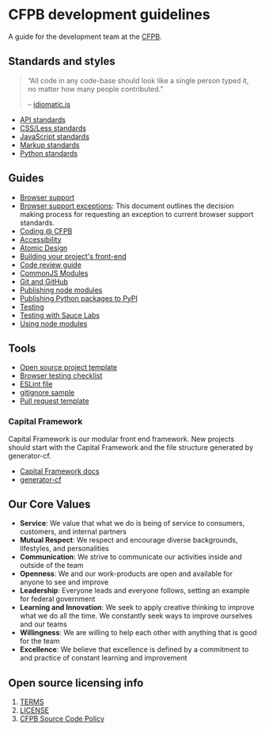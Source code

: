 # CFPB development guidelines

A guide for the development team at the [CFPB](https://cfpb.github.io/).

## Standards and styles

> “All code in any code-base should look like a single person typed it, no matter how many people contributed.”
>
> – [idiomatic.js](https://github.com/rwaldron/idiomatic.js/#all-code-in-any-code-base-should-look-like-a-single-person-typed-it-no-matter-how-many-people-contributed)

- [API standards](standards/api.md)
- [CSS/Less standards](standards/css.md)
- [JavaScript standards](standards/javascript.md)
- [Markup standards](standards/markup.md)
- [Python standards](standards/python.md)

## Guides

- [Browser support](guides/browser-support.md)
- [Browser support exceptions](guides/browser-support-exceptions.md): This document
outlines the decision making process for requesting an exception to current
browser support standards.
- [Coding @ CFPB](guides/coding-at-cfpb.md)
- [Accessibility](guides/accessibility.md)
- [Atomic Design](guides/atomic-design.md)
- [Building your project's front-end](guides/build.md)
- [Code review guide](guides/code-reviews.md)
- [CommonJS Modules](guides/javascript-modules-commonjs.md)
- [Git and GitHub](guides/git.md)
- [Publishing node modules](guides/npm.md)
- [Publishing Python packages to PyPI](guides/pypi.md)
- [Testing](guides/testing.md)
- [Testing with Sauce Labs](guides/sauce-labs.md)
- [Using node modules](guides/npm-usage.md)

## Tools

- [Open source project template](https://github.com/cfpb/open-source-project-template)
- [Browser testing checklist](tools/browser-checklist.md)
- [ESLint file](.eslintrc)
- [gitignore sample](.gitignore)
- [Pull request template](https://raw.githubusercontent.com/cfpb/development/master/.github/PULL_REQUEST_TEMPLATE.md)

### Capital Framework

Capital Framework is our modular front end framework. New projects should start with the Capital Framework and the file structure generated by generator-cf.

- [Capital Framework docs](https://cfpb.github.io/capital-framework/)
- [generator-cf](https://github.com/cfpb/generator-cf)

## Our Core Values

- **Service**: We value that what we do is being of service to consumers, customers, and internal partners
- **Mutual Respect**: We respect and encourage diverse backgrounds, lifestyles, and personalities
- **Communication**: We strive to communicate our activities inside and outside of the team
- **Openness**: We and our work-products are open and available for anyone to see and improve
- **Leadership**: Everyone leads and everyone follows, setting an example for federal government
- **Learning and Innovation**: We seek to apply creative thinking to improve what we do all the time. We constantly seek ways to improve ourselves and our teams
- **Willingness**: We are willing to help each other with anything that is good for the team
- **Excellence**: We believe that excellence is defined by a commitment to and practice of constant learning and improvement


## Open source licensing info
1. [TERMS](TERMS.md)
2. [LICENSE](LICENSE)
3. [CFPB Source Code Policy](https://github.com/cfpb/source-code-policy/)
